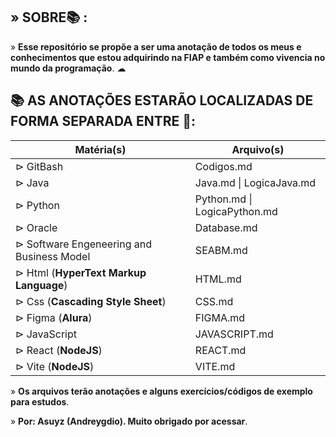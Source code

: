 ## **» SOBRE📚 :**

» **Esse repositório se propõe a ser uma anotação de todos os meus e conhecimentos que estou adquirindo na FIAP e também como vivencia no mundo da programação**. ☁  

## **📚 AS ANOTAÇÕES ESTARÃO LOCALIZADAS DE FORMA SEPARADA ENTRE 📁**: 

| Matéria(s)                                | Arquivo(s)                   |
| ----------------------------------------- | ---------------------------- |
| ⊳ GitBash                                 | Codigos.md                   |
| ⊳ Java                                    | Java.md \| LogicaJava.md     |
| ⊳ Python                                  | Python.md \| LogicaPython.md |
| ⊳ Oracle                                  | Database.md                  |
| ⊳ Software Engeneering and Business Model | SEABM.md                     |
| ⊳ Html (**HyperText Markup Language**)    | HTML.md                      |
| ⊳ Css (**Cascading Style Sheet**)         | CSS.md                       |
| ⊳ Figma (**Alura**)                       | FIGMA.md                     |
| ⊳ JavaScript                              | JAVASCRIPT.md                |
| ⊳ React (**NodeJS**)                      | REACT.md                     |
| ⊳ Vite (**NodeJS**)                       | VITE.md                      |

» **Os arquivos terão anotações e alguns exercícios/códigos de exemplo para estudos**.

» **Por: Asuyz (Andreygdio). Muito obrigado por acessar**.
